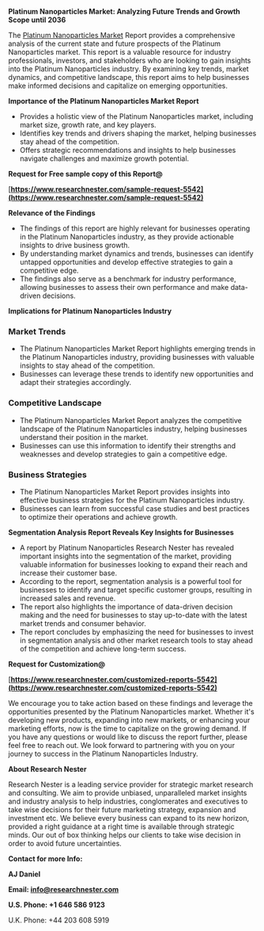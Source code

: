 ﻿**Platinum Nanoparticles Market: Analyzing Future Trends and Growth Scope until 2036**

The [Platinum Nanoparticles Market](https://www.researchnester.com/reports/platinum-nanoparticles-market/5542) Report provides a comprehensive analysis of the current state and future prospects of the Platinum Nanoparticles market. This report is a valuable resource for industry professionals, investors, and stakeholders who are looking to gain insights into the Platinum Nanoparticles industry. By examining key trends, market dynamics, and competitive landscape, this report aims to help businesses make informed decisions and capitalize on emerging opportunities.

**Importance of the Platinum Nanoparticles Market Report**

- Provides a holistic view of the Platinum Nanoparticles market, including market size, growth rate, and key players.
- Identifies key trends and drivers shaping the market, helping businesses stay ahead of the competition.
- Offers strategic recommendations and insights to help businesses navigate challenges and maximize growth potential.

**Request for Free sample copy of this Report@**

[**https://www.researchnester.com/sample-request-5542](https://www.researchnester.com/sample-request-5542)** 

**Relevance of the Findings**

- The findings of this report are highly relevant for businesses operating in the Platinum Nanoparticles industry, as they provide actionable insights to drive business growth.
- By understanding market dynamics and trends, businesses can identify untapped opportunities and develop effective strategies to gain a competitive edge.
- The findings also serve as a benchmark for industry performance, allowing businesses to assess their own performance and make data-driven decisions.

**Implications for Platinum Nanoparticles Industry**
### **Market Trends**
- The Platinum Nanoparticles Market Report highlights emerging trends in the Platinum Nanoparticles industry, providing businesses with valuable insights to stay ahead of the competition.
- Businesses can leverage these trends to identify new opportunities and adapt their strategies accordingly.
### **Competitive Landscape**
- The Platinum Nanoparticles Market Report analyzes the competitive landscape of the Platinum Nanoparticles industry, helping businesses understand their position in the market.
- Businesses can use this information to identify their strengths and weaknesses and develop strategies to gain a competitive edge.
### **Business Strategies**
- The Platinum Nanoparticles Market Report provides insights into effective business strategies for the Platinum Nanoparticles industry.
- Businesses can learn from successful case studies and best practices to optimize their operations and achieve growth.

**Segmentation Analysis Report Reveals Key Insights for Businesses**

- A report by Platinum Nanoparticles Research Nester has revealed important insights into the segmentation of the market, providing valuable information for businesses looking to expand their reach and increase their customer base.
- According to the report, segmentation analysis is a powerful tool for businesses to identify and target specific customer groups, resulting in increased sales and revenue.
- The report also highlights the importance of data-driven decision making and the need for businesses to stay up-to-date with the latest market trends and consumer behavior.
- The report concludes by emphasizing the need for businesses to invest in segmentation analysis and other market research tools to stay ahead of the competition and achieve long-term success.

**Request for Customization@**

[**https://www.researchnester.com/customized-reports-5542](https://www.researchnester.com/customized-reports-5542)** 

We encourage you to take action based on these findings and leverage the opportunities presented by the Platinum Nanoparticles market. Whether it's developing new products, expanding into new markets, or enhancing your marketing efforts, now is the time to capitalize on the growing demand. If you have any questions or would like to discuss the report further, please feel free to reach out. We look forward to partnering with you on your journey to success in the Platinum Nanoparticles Industry.

**About Research Nester**

Research Nester is a leading service provider for strategic market research and consulting. We aim to provide unbiased, unparalleled market insights and industry analysis to help industries, conglomerates and executives to take wise decisions for their future marketing strategy, expansion and investment etc. We believe every business can expand to its new horizon, provided a right guidance at a right time is available through strategic minds. Our out of box thinking helps our clients to take wise decision in order to avoid future uncertainties.

**Contact for more Info:**

**AJ Daniel**

**Email: info@researchnester.com**

**U.S. Phone: +1 646 586 9123**

U.K. Phone: +44 203 608 5919

